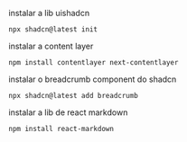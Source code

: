 instalar a lib uishadcn 

````
npx shadcn@latest init
````


instalar a content layer

````
npm install contentlayer next-contentlayer
````

instalar o breadcrumb component do shadcn

````
npx shadcn@latest add breadcrumb

````


instalar a lib de react markdown 

````
npm install react-markdown
````